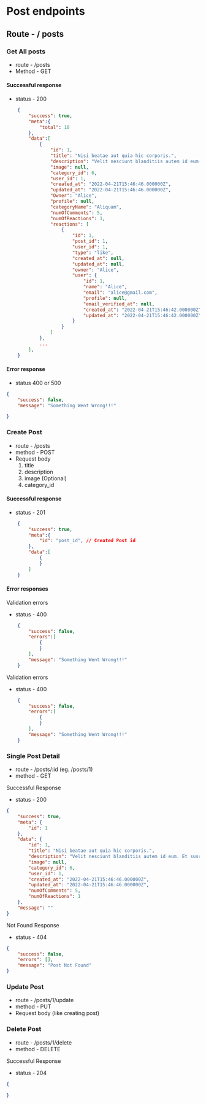 # Post endpoints

## Route - / posts

### Get All posts
+ route - /posts
+ Method - GET

####  Successful response
+ status - 200
``` json
    {
        "success": true,
        "meta":{
            "total": 10
        },
        "data":[
            {
                "id": 1,
                "title": "Nisi beatae aut quia hic corporis.",
                "description": "Velit nesciunt blanditiis autem id eum. Et suscipit repellat aspernatur rerum dolore. Aperiam minima ab nihil sequi rerum consequuntur. Et adipisci exercitationem at est rerum.",
                "image": null,
                "category_id": 6,
                "user_id": 1,
                "created_at": "2022-04-21T15:46:46.000000Z",
                "updated_at": "2022-04-21T15:46:46.000000Z",
                "Owner": "Alice",
                "profile": null,
                "categoryName": "Aliquam",
                "numOfComments": 5,
                "numOfReactions": 1,
                "reactions": [
                    {
                        "id": 1,
                        "post_id": 1,
                        "user_id": 1,
                        "type": "like",
                        "created_at": null,
                        "updated_at": null,
                        "owner": "Alice",
                        "user": {
                            "id": 1,
                            "name": "Alice",
                            "email": "alice@gmail.com",
                            "profile": null,
                            "email_verified_at": null,
                            "created_at": "2022-04-21T15:46:42.000000Z",
                            "updated_at": "2022-04-21T15:46:42.000000Z"
                        }
                    }
                ]
            },
            ...
        ],
    }
 ```

####  Error response
+ status 400 or 500
``` json
{
    "success": false,
    "message": "Something Went Wrong!!!"

}
```

### Create Post
+ route - /posts
+ method - POST
+ Request body
    <ol>
        <li>title</li>
        <li>description</li>
        <li>image (Optional)</li>
        <li>category_id</li>
    </ol>

####  Successful response
+ status - 201
``` json
    {
        "success": true,
        "meta":{
            "id": "post_id", // Created Post id
        },
        "data":[
            {
            }
        ]
    }
```

####  Error responses
Validation errors
+ status - 400
``` json
    {
        "success": false,
        "errors":[
            {
            }
        ],
        "message": "Something Went Wrong!!!"
    }
```
Validation errors
+ status - 400
``` json
    {
        "success": false,
        "errors":[
            {
            }
        ],
        "message": "Something Went Wrong!!!"
    }
```

### Single Post Detail
+ route - /posts/:id (eg. /posts/1)
+ method - GET

Successful Response
+ status - 200
``` json
{
    "success": true,
    "meta": {
        "id": 1
    },
    "data": {
        "id": 1,
        "title": "Nisi beatae aut quia hic corporis.",
        "description": "Velit nesciunt blanditiis autem id eum. Et suscipit repellat aspernatur rerum dolore. Aperiam minima ab nihil sequi rerum consequuntur. Et adipisci exercitationem at est rerum.",
        "image": null,
        "category_id": 6,
        "user_id": 1,
        "created_at": "2022-04-21T15:46:46.000000Z",
        "updated_at": "2022-04-21T15:46:46.000000Z",
        "numOfComments": 5,
        "numOfReactions": 1
    },
    "message": ""
}
```
Not Found Response
+ status - 404
``` json
{
    "success": false,
    "errors": [],
    "message": "Post Not Found"
}
```

### Update Post
+ route - /posts/1/update
+ method - PUT
+ Request body (like creating post)

### Delete Post
+ route - /posts/1/delete
+ method - DELETE

Successful Response
+ status - 204
``` json
{

}
```